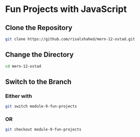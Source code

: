 # Fun Projects with JavaScript

## Clone the Repository

```bash
git clone https://github.com/risalshahed/mern-12-ostad.git
```

## Change the Directory

```bash
cd mern-12-ostad
```

## Switch to the Branch

### Either with

```bash
git switch module-9-fun-projects
```

### OR

```bash
git checkout module-9-fun-projects
```
